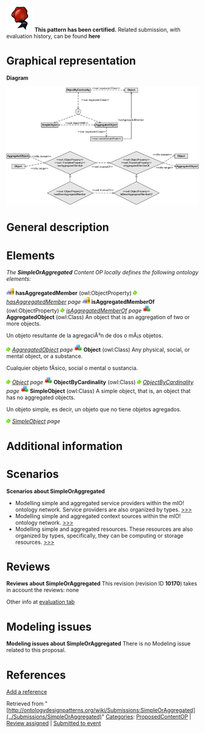 [![](../images/thumb/b/b5/Certified.png/70px-Certified.png)](../Image/Certified.png "Certified.png") __This pattern has been certified.__
Related submission, with evaluation history, can be found __here__





#  Graphical representation


__Diagram__




[![Image:CP-SoA-01v1.jpg](../images/f/f5/CP-SoA-01v1.jpg)](../Image/CP-SoA-01v1.jpg "Image:CP-SoA-01v1.jpg")




#  General description


  




#  Elements


_The __SimpleOrAggregated__ Content OP locally defines the following ontology elements:_



[![ObjectProperty](../images/thumb/c/c3/ObjectProperty.gif/20px-ObjectProperty.gif)](../Image/ObjectProperty.gif "ObjectProperty") __hasAggregatedMember__ (owl:ObjectProperty) 
 [![](../images/thumb/8/87/ArrowRight.gif/11px-ArrowRight.gif)](../Image/ArrowRight.gif "ArrowRight.gif") _[hasAggregatedMember](../Submissions/SimpleOrAggregated/hasAggregatedMember "Submissions:SimpleOrAggregated/hasAggregatedMember") page_
[![ObjectProperty](../images/thumb/c/c3/ObjectProperty.gif/20px-ObjectProperty.gif)](../Image/ObjectProperty.gif "ObjectProperty") __isAggregatedMemberOf__ (owl:ObjectProperty) 
 [![](../images/thumb/8/87/ArrowRight.gif/11px-ArrowRight.gif)](../Image/ArrowRight.gif "ArrowRight.gif") _[isAggregatedMemberOf](../Submissions/SimpleOrAggregated/isAggregatedMemberOf "Submissions:SimpleOrAggregated/isAggregatedMemberOf") page_
[![Class](../images/thumb/2/27/Class.gif/20px-Class.gif)](../Image/Class.gif "Class") __AggregatedObject__ (owl:Class) An object that is an aggregation of two or more objects.
  



Un objeto resultante de la agregaciÃ³n de dos o mÃ¡s objetos. 



 [![](../images/thumb/8/87/ArrowRight.gif/11px-ArrowRight.gif)](../Image/ArrowRight.gif "ArrowRight.gif") _[AggregatedObject](../Submissions/SimpleOrAggregated/AggregatedObject "Submissions:SimpleOrAggregated/AggregatedObject") page_
[![Class](../images/thumb/2/27/Class.gif/20px-Class.gif)](../Image/Class.gif "Class") __Object__ (owl:Class) Any physical, social, or mental object, or a substance.
  



Cualquier objeto fÃ­sico, social o mental o sustancia. 



 [![](../images/thumb/8/87/ArrowRight.gif/11px-ArrowRight.gif)](../Image/ArrowRight.gif "ArrowRight.gif") _[Object](../Submissions/SimpleOrAggregated/Object "Submissions:SimpleOrAggregated/Object") page_
[![Class](../images/thumb/2/27/Class.gif/20px-Class.gif)](../Image/Class.gif "Class") __ObjectByCardinality__ (owl:Class) 
 [![](../images/thumb/8/87/ArrowRight.gif/11px-ArrowRight.gif)](../Image/ArrowRight.gif "ArrowRight.gif") _[ObjectByCardinality](../Submissions/SimpleOrAggregated/ObjectByCardinality "Submissions:SimpleOrAggregated/ObjectByCardinality") page_
[![Class](../images/thumb/2/27/Class.gif/20px-Class.gif)](../Image/Class.gif "Class") __SimpleObject__ (owl:Class) A simple object, that is, an object that has no aggregated objects.
  



Un objeto simple, es decir, un objeto que no tiene objetos agregados. 



 [![](../images/thumb/8/87/ArrowRight.gif/11px-ArrowRight.gif)](../Image/ArrowRight.gif "ArrowRight.gif") _[SimpleObject](../Submissions/SimpleOrAggregated/SimpleObject "Submissions:SimpleOrAggregated/SimpleObject") page_
#  Additional information


#  Scenarios



__Scenarios about SimpleOrAggregated__
* Modelling simple and aggregated service providers within the mIO! ontology network. Service providers are also organized by types. [>>>](../Submissions/SimpleOrAggregated/Scenario_1 "http://ontologydesignpatterns.org/wiki/Submissions:SimpleOrAggregated/Scenario_1")
* Modelling simple and aggregated context sources within the mIO! ontology network. [>>>](../Submissions/SimpleOrAggregated/Scenario_2 "http://ontologydesignpatterns.org/wiki/Submissions:SimpleOrAggregated/Scenario_2")
* Modelling simple and aggregated resources. These resources are also organized by types, specifically, they can be computing or storage resources. [>>>](../Submissions/SimpleOrAggregated/Scenario_3 "http://ontologydesignpatterns.org/wiki/Submissions:SimpleOrAggregated/Scenario_3")



#  Reviews



__Reviews about SimpleOrAggregated__
This revision (revision ID __10170__) takes in account the reviews: none


Other info at [evaluation tab](http://ontologydesignpatterns.org/wiki/index.php?title=Submissions:SimpleOrAggregated&action=evaluation "http://ontologydesignpatterns.org/wiki/index.php?title=Submissions:SimpleOrAggregated&action=evaluation")




  




#  Modeling issues



__Modeling issues about SimpleOrAggregated__
There is no Modeling issue related to this proposal.




  




#  References


[Add a reference](index.php@title=Odp%253AAdd_reference&subject=../Submissions/SimpleOrAggregated "http://ontologydesignpatterns.org/wiki/index.php?title=Odp:Add_reference&subject=Submissions%3ASimpleOrAggregated")


  






Retrieved from "[http://ontologydesignpatterns.org/wiki/Submissions:SimpleOrAggregated](../Submissions/SimpleOrAggregated)"
 [Categories](http://ontologydesignpatterns.org/wiki/Special:Categories "Special:Categories"): [ProposedContentOP](../Category/ProposedContentOP "Category:ProposedContentOP") | [Review assigned](../Category/Review_assigned "Category:Review assigned") | [Submitted to event](../Category/Submitted_to_event "Category:Submitted to event")